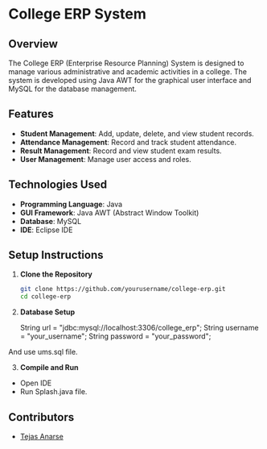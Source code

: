 # College ERP System

## Overview

The College ERP (Enterprise Resource Planning) System is designed to manage various administrative and academic activities in a college. The system is developed using Java AWT for the graphical user interface and MySQL for the database management.

## Features

- **Student Management**: Add, update, delete, and view student records.
- **Attendance Management**: Record and track student attendance.
- **Result Management**: Record and view student exam results.
- **User Management**: Manage user access and roles.

## Technologies Used

- **Programming Language**: Java
- **GUI Framework**: Java AWT (Abstract Window Toolkit)
- **Database**: MySQL
- **IDE**: Eclipse IDE

## Setup Instructions

1. **Clone the Repository**
   ```bash
   git clone https://github.com/yourusername/college-erp.git
   cd college-erp

2. **Database Setup**
   
   String url = "jdbc:mysql://localhost:3306/college_erp";
String username = "your_username";
String password = "your_password";

And use ums.sql file.

3. **Compile and Run**
- Open IDE
- Run Splash.java file.

## Contributors

- [Tejas Anarse](https://github.com/TejasA-bot)

